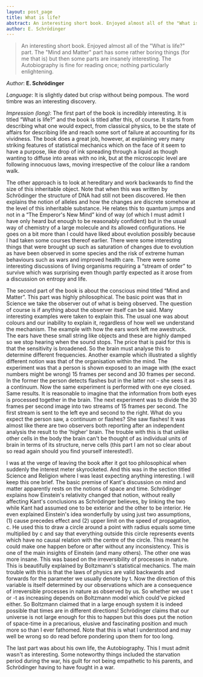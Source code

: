 ```yaml
---
layout: post_page
title: What is life?
abstract: An interesting short book. Enjoyed almost all of the "What is life?" part. The "Mind and Matter" part has some rather boring things (for me that is) but then some parts are insanely interesting. The Autobiography is fine for reading once; nothing particularly enlightening.
author: E. Schrödinger
---
```

> An interesting short book. Enjoyed almost all of the "What is life?" part. The "Mind and Matter" part has some rather boring things (for me that is) but then some parts are insanely interesting. The Autobiography is fine for reading once; nothing particularly enlightening.


*Author*: **E. Schrödinger**

*Language*: It is slightly dated but crisp without being pompous. The word timbre was an interesting discovery.


*Impression (long)*: The first part of the book is incredibly interesting. It is titled “What is life?” and the book is titled after this, of course. It starts from describing what one would expect, from classical physics, to be the state of affairs for describing life and reach some sort of failure at accounting for its vividness. The book does a great job, however, at explaining very many striking features of statistical mechanics which on the face of it seem to have a purpose, like drop of ink spreading through a liquid as though wanting to diffuse into areas with no ink, but at the microscopic level are following innocuous laws, moving irrespective of the colour like a random walk. 

The other approach is to look at hereditary and work backwards to find the size of this inheritable object. Note that when this was written by Schrödinger the structure of DNA had still not been discovered. He then explains the notion of alleles and how the changes are discrete somehow at the level of this inheritable substance. He relates this to quantum jumps and not in a “The Emperor's New Mind” kind of way (of which I must admit I have only heard but enough to be reasonably confident) but in the usual way of chemistry of a large molecule and its allowed configurations. He goes on a bit more than I could have liked about evolution possibly because I had taken some courses thereof earlier. There were some interesting things that were brought up such as saturation of changes due to evolution as have been observed in some species and the risk of extreme human behaviours such as wars and improved health care. There were some interesting discussions of living organisms requiring a “stream of order” to survive which was surprising even though partly expected as it arose from a discussion on entropy and life. 

The second part of the book is about the conscious mind titled “Mind and Matter”. This part was highly philosophical. The basic point was that in Science we take the observer out of what is being observed. The question of course is if anything about the observer itself can be said. Many interesting examples were taken to explain this. The usual one was about colours and our inability to explain it, regardless of how well we understand the mechanism. The example with how the ears work left me awestruck. The ears have these small string like objects and these are highly damped so we stop hearing when the sound stops. The price that is paid for this is that the sensitivity is broadened. So the brain must analyse this to determine different frequencies. Another example which illustrated a slightly different notion was that of the organisation within the mind. The experiment was that a person is shown exposed to an image with (the exact numbers might be wrong) 15 frames per second and 30 frames per second. In the former the person detects flashes but in the latter not – she sees it as a continuum. Now the same experiment is performed with one eye closed. Same results. It is reasonable to imagine that the information from both eyes is processed together in the brain. The next experiment was to divide the 30 frames per second image into two streams of 15 frames per second. The first stream is sent to the left eye and second to the right. What do you expect the person saw, a continuum or flashes? She saw flashes! It was almost like there are two observers both reporting after an independent analysis the result to the 'higher' brain. The trouble with this is that unlike other cells in the body the brain can't be thought of as individual units of brain in terms of its structure, nerve cells (this part I am not so clear about so read again should you find yourself interested!).

I was at the verge of leaving the book after it got too philosophical when suddenly the interest meter skyrocketed. And this was in the section titled Science and Religion where I was least expecting anything interesting. I will keep this one brief. The basic premise of Kant's discussion on mind and matter apparently rests on the notions of space and time. Schrödinger explains how Einstein's relativity changed that notion, without really affecting Kant's conclusions as Schrödinger believes, by linking the two while Kant had assumed one to be exterior and the other to be interior. He even explained Einstein's idea wonderfully by using just two assumptions, (1) cause precedes effect and (2) upper limit on the speed of propagation, c. He used this to draw a circle around a point with radius equals some time multiplied by c and say that everything outside this circle represents events which have no causal relation with the centre of the circle. This meant he could make one happen before or after without any inconsistency. This is one of the main insights of Einstein (and many others). The other one was more insane. This was based on the irreversibility of processes in nature. This is beautifully explained by Boltzmann's statistical mechanics. The main trouble with this is that the laws of physics are valid backwards and forwards for the parameter we usually denote by t. Now the direction of this variable is itself determined by our observations which are a consequence of irreversible processes in nature as observed by us. So whether we use t or -t as increasing depends on Boltzmann model which could've picked either. So Boltzmann claimed that in a large enough system it is indeed possible that times are in different directions! Schrödinger claims that our universe is not large enough for this to happen but this does put the notion of space-time in a precarious, elusive and fascinating position and much more so than I ever fathomed. Note that this is what I understood and may well be wrong so do read before pondering upon them for too long.

The last part was about his own life, the Autobiography. This I must admit wasn't as interesting. Some noteworthy things included the starvation period during the war, his guilt for not being empathetic to his parents, and Schrödinger having to have fought in a war.